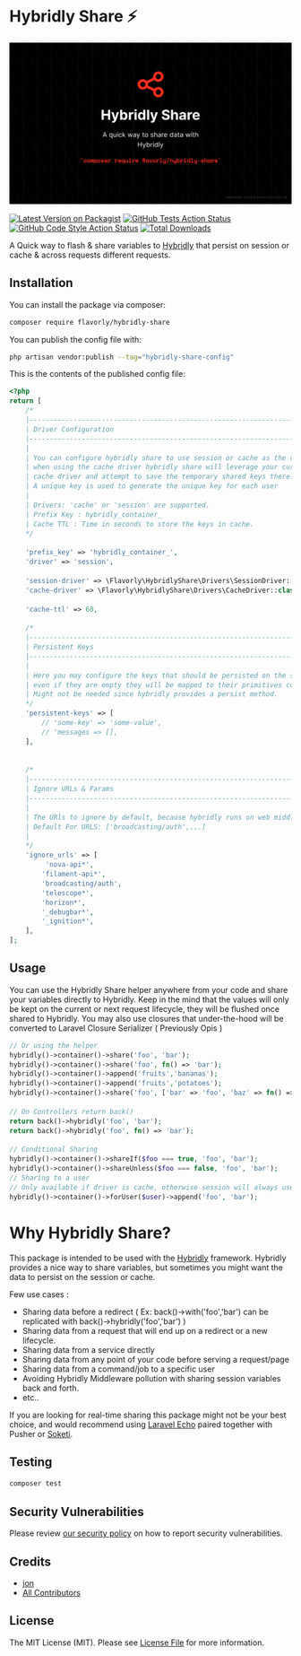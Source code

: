 # Hybridly Share ⚡

<p align="center"><img src="./assets/cover.png"></p>

[![Latest Version on Packagist](https://img.shields.io/packagist/v/flavorly/hybridly-share.svg?style=flat-square)](https://packagist.org/packages/flavorly/hybridly-share)
[![GitHub Tests Action Status](https://img.shields.io/github/workflow/status/flavorly/hybridly-share/run-tests?label=tests)](https://github.com/flavorly/hybridly-share/actions?query=workflow%3Arun-tests+branch%3Amain)
[![GitHub Code Style Action Status](https://img.shields.io/github/workflow/status/flavorly/hybridly-share/Check%20&%20fix%20styling?label=code%20style)](https://github.com/flavorly/hybridly-share/actions?query=workflow%3A"Check+%26+fix+styling"+branch%3Amain)
[![Total Downloads](https://img.shields.io/packagist/dt/flavorly/hybridly-share.svg?style=flat-square)](https://packagist.org/packages/flavorly/hybridly-share)

A Quick way to flash & share variables to [Hybridly](https://hybridly.dev/) that persist on session or cache & across requests different requests.

## Installation

You can install the package via composer:

```bash
composer require flavorly/hybridly-share
```

You can publish the config file with:

```bash
php artisan vendor:publish --tag="hybridly-share-config"
```

This is the contents of the published config file:

```php
<?php
return [
    /*
    |--------------------------------------------------------------------------
    | Driver Configuration
    |--------------------------------------------------------------------------
    |
    | You can configure hybridly share to use session or cache as the driver.
    | when using the cache driver hybridly share will leverage your current
    | cache driver and attempt to save the temporary shared keys there.
    | A unique key is used to generate the unique key for each user
    |
    | Drivers: 'cache' or 'session' are supported.
    | Prefix Key : hybridly_container_
    | Cache TTL : Time in seconds to store the keys in cache.
    */

    'prefix_key' => 'hybridly_container_',
    'driver' => 'session',

    'session-driver' => \Flavorly\HybridlyShare\Drivers\SessionDriver::class,
    'cache-driver' => \Flavorly\HybridlyShare\Drivers\CacheDriver::class,

    'cache-ttl' => 60,

    /*
    |--------------------------------------------------------------------------
    | Persistent Keys
    |--------------------------------------------------------------------------
    |
    | Here you may configure the keys that should be persisted on the session,
    | even if they are empty they will be mapped to their primitives configured here.
    | Might not be needed since hybridly provides a persist method.
    */
    'persistent-keys' => [
        // 'some-key' => 'some-value',
        // 'messages => [],
    ],


    /*
    |--------------------------------------------------------------------------
    | Ignore URLs & Params
    |--------------------------------------------------------------------------
    |
    | The URls to ignore by default, because hybridly runs on web middleware
    | Default For URLS: ['broadcasting/auth',...]
    |
    */
    'ignore_urls' => [
         'nova-api*',
        'filament-api*',
        'broadcasting/auth',
        'telescope*',
        'horizon*',
        '_debugbar*',
        '_ignition*',
    ],
];
```

## Usage

You can use the Hybridly Share helper anywhere from your code and share your variables directly to Hybridly.
Keep in the mind that the values will only be kept on the current or next request lifecycle, they will be flushed once shared to Hybridly.
You may also use closures that under-the-hood will be converted to Laravel Closure Serializer ( Previously Opis )

```php
// Or using the helper
hybridly()->container()->share('foo', 'bar');
hybridly()->container()->share('foo', fn() => 'bar');
hybridly()->container()->append('fruits','bananas');
hybridly()->container()->append('fruits','potatoes');
hybridly()->container()->share('foo', ['bar' => 'foo', 'baz' => fn() => 'bar']);

// On Controllers return back()
return back()->hybridly('foo', 'bar');
return back()->hybridly('foo', fn() => 'bar');

// Conditional Sharing
hybridly()->container()->shareIf($foo === true, 'foo', 'bar');
hybridly()->container()->shareUnless($foo === false, 'foo', 'bar');
// Sharing to a user
// Only available if driver is cache, otherwise session will always use the current logged user
hybridly()->container()->forUser($user)->append('foo', 'bar');
```

# Why Hybridly Share?

This package is intended to be used with the [Hybridly](https://hybridly.dev/) framework. 
Hybridly provides a nice way to share variables, but sometimes you might want the data to persist on the session or cache.

Few use cases :
- Sharing data before a redirect ( Ex: back()->with('foo','bar') can be replicated with back()->hybridly('foo','bar') )
- Sharing data from a request that will end up on a redirect or a new lifecycle.
- Sharing data from a service directly
- Sharing data from any point of your code before serving a request/page
- Sharing data from a command/job to a specific user
- Avoiding Hybridly Middleware pollution with sharing session variables back and forth.
- etc..

If you are looking for real-time sharing this package might not be your best choice, and would recommend using [Laravel Echo](https://github.com/laravel/echo) paired together with Pusher or [Soketi](https://docs.soketi.app/).

## Testing

```bash
composer test
```

## Security Vulnerabilities

Please review [our security policy](../../security/policy) on how to report security vulnerabilities.

## Credits

- [jon](https://github.com/flavorly)
- [All Contributors](../../contributors)

## License

The MIT License (MIT). Please see [License File](LICENSE.md) for more information.
